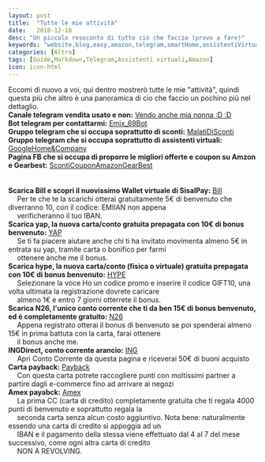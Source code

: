 ```yaml
---
layout: post
title:  "Tutte le mie attività"
date:   2018-12-18
desc: "Un piccolo resoconto di tutto ciò che faccio (provo a fare)"
keywords: "website,blog,easy,amazon,telegram,smartHome,assistentiVirtuali"
categories: [Altro]
tags: [Guide,Markdown,Telegram,Assistenti virtuali,Amazon]
icon: icon-html
---
```


Eccomi di nuovo a voi, qui dentro mostrerò tutte le mie "attività", quindi questa più che altro è una panoramica di cio che faccio un pochino più nel dettaglio.<br>
**Canale telegram vendita usato e non:** [Vendo anche mia nonna :D :D](https://t.me/mercatino_dell_usato) <br>
**Bot telegram per contattarmi:** [Emix_69Bot](https://t.me/Emix_69MercatinoBot) <br>
**Gruppo telegram che si occupa soprattutto di sconti:** [MalatiDiSconti](https://t.me/malatidiofferte) <br>
**Gruppo telegram che si occupa soprattutto di assistenti virtuali:** [GoogleHome&Company](https://t.me/googlehome_italia)<br>
**Pagina FB che si occupa di proporre le migliori offerte e coupon su Amzon e Gearbest:** [ScontiCouponAmazonGearBest](https://m.facebook.com/ScontiCouponAmazonGearBestByEmix69/?ref=bookmarks)<br>
<br>
<br>
**Scarica Bill e scopri il nuovissimo Wallet virtuale di SisalPay:** [Bill](http://bit.ly/scaricaBill) <br>
&emsp; Per te che te la scarichi otterai gratuitamente 5€ di benvenuto che diverranno 10, con il codice: EMIIAN non appena <br>
&emsp; verificheranno il tuo IBAN.<br>
**Scarica yap, la nuova carta/conto gratuita prepagata con 10€ di bonus benvenuto:** [YAP](https://emix69.github.io/guide/2018/12/18/Yap.html)<br>
&emsp; Se ti fa piacere aiutare anche chi ti ha invitato movimenta almeno 5€ in entrata su yap, tramite carta o bonifico per farmi <br>
&emsp; ottenere anche me il bonus.<br>
**Scarica hype, la nuova carta/conto (fisica o virtuale) gratuita prepagata con 10€ di bonus benvenuto:** [HYPE](https://www.hype.it/invite/4f5a6666516e77502f58633d)<br>
&emsp; Selezionare la voce Ho un codice promo e inserire il codice GIFT10, una volta ultimata la registrazione dovrete caricare <br> 
&emsp; almeno 1€ e entro 7 giorni otterrete il bonus.<br>
**Scarica N26, l'unico conto corrente che ti da ben 15€ di bonus benvenuto, ed è completamente gratuito:** [N26](https://n26.com/r/emiliani4168) <br>
&emsp; Appena registrato otterai il bonus di benvenuto se poi spenderai almeno 15€ in prima battuta con la carta, farai ottenere <br> 
&emsp; il bonus anche me. <br>
**INGDirect, conto corrente arancio:** [ING](https://www.ing.it/mgmcode/776DAF) <br>
&emsp; Apri Conto Corrente da questa pagina e riceverai 50€ di buoni acquisto <br>
**Carta payback:** [Payback](https://www.payback.it/registra-richiedi/richiedi-la-carta) <br>
&emsp; Con questa carta potrete raccogliere punti con moltissimi partner a partire dagli e-commerce fino ad arrivare ai negozi <br>
**Amex payabck:** [Amex](https://www.americanexpress.it/amico/emiliiDSyc?CPID=999999545) <br>
&emsp; La prima CC (carta di credito) completamente gratuita che ti regala 4000 punti di benvenuto e soprattutto regala la <br>
&emsp; seconda carta senza alcun costo aggiuntivo. Nota bene: naturalmente essendo una carta di credito si appoggia ad un <br> 
&emsp; IBAN e il pagamento della stessa viene effettuato dal 4 al 7 del mese successivo, come ogni altra carta di credito <br> 
&emsp; NON A REVOLVING.
